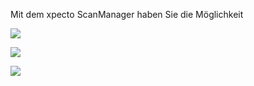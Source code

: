 Mit dem xpecto ScanManager haben Sie die Möglichkeit 

![](http://xpecto.github.io/docs/img/img_1421749041431.png)


![](http://xpecto.github.io/docs/img/img_1421749352695.png)


![](http://xpecto.github.io/docs/img/img_1421750317812.png)
